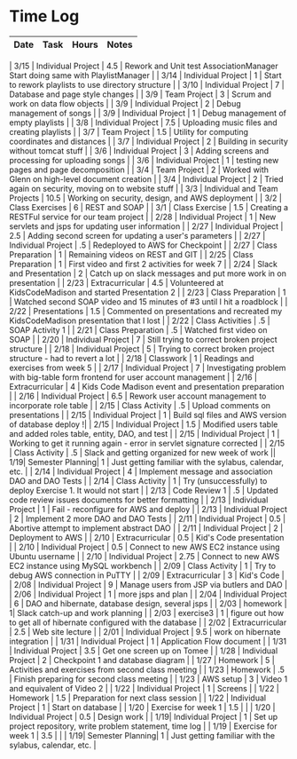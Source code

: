 # Time Log

| Date | Task | Hours  | Notes|
|------|------|--------|------|

| 3/15 | Individual Project | 4.5 | Rework and Unit test AssociationManager Start doing same with PlaylistManager |
| 3/14 | Individual Project | 1 | Start to rework playlists to use directory structure |
| 3/10 | Individual Project | 7 | Database and page style changes |
| 3/9  | Team Project       | 3 | Scrum and work on data flow objects |
| 3/9  | Individual Project | 2 | Debug management of songs |
| 3/9  | Individual Project | 1 | Debug management of empty playlists |
| 3/8  | Individual Project | 7.5  | Uploading music files and creating playlists |
| 3/7  | Team Project       | 1.5 | Utility for computing coordinates and distances |
| 3/7  | Individual Project | 2 | Building in security without tomcat stuff |
| 3/6  | Individual Project | 3 | Adding screens and processing for uploading songs |
| 3/6  | Individual Project | 1 | testing new pages and page decomposition |
| 3/4  | Team Project | 2 | Worked with Glenn on high-level document creation |
| 3/4  | Individual Project | 2 | Tried again on security, moving on to website stuff |
| 3/3  | Individual and Team Projects | 10.5 | Working on security, design, and AWS deployment |
| 3/2  | Class Exercises | 6 | REST and SOAP |
| 3/1  | Class Exercise | 1.5 | Creating a RESTFul service for our team project |
| 2/28 | Individual Project | 1 | New servlets and jsps for updating user information |
| 2/27 | Individual Project | 2.5 | Adding second screen for updating a user's parameters |
| 2/27 | Individual Project | .5 | Redeployed to AWS for Checkpoint |
| 2/27 | Class Preparation | 1 | Remaining videos on REST and GIT |
| 2/25 | Class Preparation | 1 | First video and first 2 activities for week 7 |
| 2/24 | Slack and Presentation | 2 | Catch up on slack messages and put more work in on presentation |
| 2/23 | Extracurricular | 4.5 | Volunteered at KidsCodeMadison and started Presentation 2 |
| 2/23 | Class Preparation | 1 | Watched second SOAP video and 15 minutes of #3 until I hit a roadblock |
| 2/22 | Presentations | 1.5 | Commented on presentations and recreated my KidsCodeMadison presentation that I lost |
| 2/22 | Class Activities | .5 | SOAP Activity 1 |
| 2/21 | Class Preparation | .5 | Watched first video on SOAP |
| 2/20 | Individual Project | 7 | Still trying to correct broken project structure |
| 2/18 | Individual Project | 5 | Trying to correct broken project structure - had to revert a lot |
| 2/18 | Classwork | 1 | Readings and exercises from week 5 |
| 2/17 | Individual Project | 7 | Investigating problem with big-table form frontend for user account management |
| 2/16 | Extracurricular | 4 | Kids Code Madison event and presentation preparation |
| 2/16 | Individual Project | 6.5 | Rework user account management to incorporate role table |
| 2/15 | Class Activity | .5 | Upload comments on presentations |
| 2/15 | Individual Project | 1 | Build sql files and AWS version of database deploy !|
| 2/15 | Individual Project | 1.5 | Modified users table and added roles table, entity, DAO, and test |
| 2/15 | Individual Project | 1 | Working to get it running again - error in servlet signature corrected |
| 2/15 | Class Activity | .5 | Slack and getting organized for new week of work || 1/19| Semester Planning| 1 | Just getting familiar with the sylabus, calendar, etc. |
| 2/14 | Individual Project | 4 | Implement message and association DAO and DAO Tests |
| 2/14 | Class Activity | 1 | Try (unsuccessfully) to deploy Exercise 1. It would not start |
| 2/13 | Code Review 1 | .5 | Updated code review issues documents for better formatting |
| 2/13 | Individual Project | 1 |  Fail - reconfigure for AWS and deploy |
| 2/13 | Individual Project | 2 | Implement 2 more DAO and DAO Tests |
| 2/11 | Individual Project | 0.5 | Abortive attempt to implement abstract DAO |
| 2/11 | Individual Project | 2 | Deployment to AWS |
| 2/10 | Extracurricular | 0.5 | Kid's Code presentation |
| 2/10 | Individual Project | 0.5 | Connect to new AWS EC2 instance using Ubuntu username |
| 2/10 | Individual Project | 2.75 | Connect to new AWS EC2 instance using MySQL workbench |
| 2/09 | Class Activity | 1 | Try to debug AWS connection in PuTTY |
| 2/09 | Extracurricular | 3 | Kid's Code |
| 2/08 | Individual Project | 9 | Manage users from JSP via butlers and DAO |
| 2/06 | Individual Project | 1 | more jsps and plan |
| 2/04 | Individual Project | 6 | DAO and hibernate, database design, several jsps |
| 2/03 | homework | 1| Slack catch-up and work planning |
| 2/03 | exercise3 | 1 | figure out how to get all of hibernate configured with the database |
| 2/02 | Extracurricular | 2.5 | Web site lecture |
| 2/01 | Individual Project | 9.5 | work on hibernate integration |
| 1/31 | Individual Project | 1 | Application Flow document |
| 1/31 | Individual Project | 3.5 | Get one screen up on Tomee |
| 1/28 | Individual Project | 2 | Checkpoint 1 and database diagram |
| 1/27 | Homework | 5 | Activities and exercises from second class meeting |
| 1/23 | Homework | .5 | Finish preparing for second class meeting |
| 1/23 | AWS setup | 3 | Video 1 and equivalent of Video 2 |
| 1/22 | Individual Project | 1 | Screens |
| 1/22 | Homework | 1.5 | Preparation for next class session |
| 1/22 | Individual Project | 1 | Start on database |
| 1/20 | Exercise for week 1 | 1.5 | |
| 1/20 | Individual Project | 0.5 | Design work |
| 1/19| Individual Project | 1 | Set up project repository, write problem statement, time log |
| 1/19 | Exercise for week 1 | 3.5  |   | 
| 1/19| Semester Planning| 1 | Just getting familiar with the sylabus, calendar, etc. |
